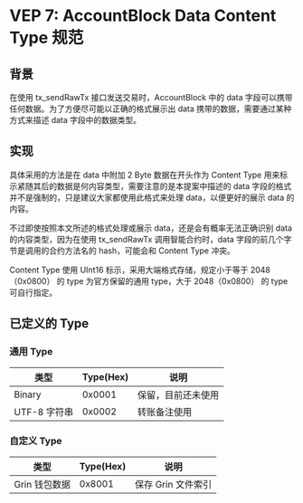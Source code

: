 # VEP 7: AccountBlock Data Content Type 规范

## 背景
在使用 tx_sendRawTx 接口发送交易时，AccountBlock 中的 data 字段可以携带任何数据。为了方便尽可能以正确的格式展示出 data 携带的数据，需要通过某种方式来描述 data 字段中的数据类型。

## 实现
具体采用的方法是在 data 中附加 2 Byte 数据在开头作为 Content Type 用来标示紧随其后的数据是何内容类型，需要注意的是本提案中描述的 data 字段的格式并不是强制的，只是建议大家都使用此格式来处理 data，以便更好的展示 data 的内容。

不过即使按照本文所述的格式处理或展示 data，还是会有概率无法正确识别 data 的内容类型，因为在使用 tx_sendRawTx 调用智能合约时，data 字段的前几个字节是调用的合约方法名的 hash，可能会和 Content Type 冲突。

Content Type 使用 UInt16 标示，采用大端格式存储，规定小于等于 2048（0x0800） 的 type 为官方保留的通用 type，大于 2048（0x0800） 的 type 可自行指定。

## 已定义的 Type

### 通用 Type
| 类型 | Type(Hex) | 说明 |
| --- | --- | --- |
| Binary | 0x0001 | 保留，目前还未使用 |
| UTF-8 字符串 | 0x0002 | 转账备注使用 |

### 自定义 Type
| 类型 | Type(Hex) | 说明 |
| --- | --- | --- |
| Grin 钱包数据 | 0x8001 | 保存 Grin 文件索引 |